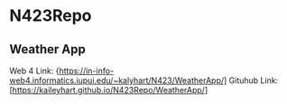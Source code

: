 # N423Repo

## Weather App
Web 4 Link: {https://in-info-web4.informatics.iupui.edu/~kalyhart/N423/WeatherApp/]
Gituhub Link: [https://kaileyhart.github.io/N423Repo/WeatherApp/]
